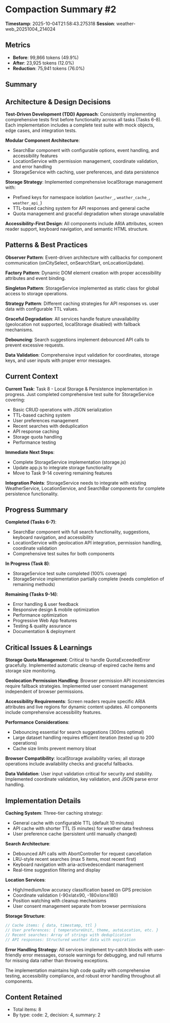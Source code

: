 # Compaction Summary #2

**Timestamp**: 2025-10-04T21:58:43.275318
**Session**: weather-web_20251004_214024

## Metrics
- **Before**: 99,866 tokens (49.9%)
- **After**: 23,925 tokens (12.0%)
- **Reduction**: 75,941 tokens (76.0%)

## Summary
## Architecture & Design Decisions

**Test-Driven Development (TDD) Approach**: Consistently implementing comprehensive tests first before functionality across all tasks (Tasks 6-8). Each implementation includes a complete test suite with mock objects, edge cases, and integration tests.

**Modular Component Architecture**: 
- SearchBar component with configurable options, event handling, and accessibility features
- LocationService with permission management, coordinate validation, and error handling
- StorageService with caching, user preferences, and data persistence

**Storage Strategy**: Implemented comprehensive localStorage management with:
- Prefixed keys for namespace isolation (`weather_`, `weather_cache_`, `weather_api_`)
- TTL-based caching system for API responses and general cache
- Quota management and graceful degradation when storage unavailable

**Accessibility-First Design**: All components include ARIA attributes, screen reader support, keyboard navigation, and semantic HTML structure.

## Patterns & Best Practices

**Observer Pattern**: Event-driven architecture with callbacks for component communication (onCitySelect, onSearchStart, onLocationUpdate).

**Factory Pattern**: Dynamic DOM element creation with proper accessibility attributes and event binding.

**Singleton Pattern**: StorageService implemented as static class for global access to storage operations.

**Strategy Pattern**: Different caching strategies for API responses vs. user data with configurable TTL values.

**Graceful Degradation**: All services handle feature unavailability (geolocation not supported, localStorage disabled) with fallback mechanisms.

**Debouncing**: Search suggestions implement debounced API calls to prevent excessive requests.

**Data Validation**: Comprehensive input validation for coordinates, storage keys, and user inputs with proper error messages.

## Current Context

**Current Task**: Task 8 - Local Storage & Persistence implementation in progress. Just completed comprehensive test suite for StorageService covering:
- Basic CRUD operations with JSON serialization
- TTL-based caching system
- User preferences management
- Recent searches with deduplication
- API response caching
- Storage quota handling
- Performance testing

**Immediate Next Steps**: 
- Complete StorageService implementation (storage.js)
- Update app.js to integrate storage functionality
- Move to Task 9-14 covering remaining features

**Integration Points**: StorageService needs to integrate with existing WeatherService, LocationService, and SearchBar components for complete persistence functionality.

## Progress Summary

**Completed (Tasks 6-7)**:
- SearchBar component with full search functionality, suggestions, keyboard navigation, and accessibility
- LocationService with geolocation API integration, permission handling, coordinate validation
- Comprehensive test suites for both components

**In Progress (Task 8)**:
- StorageService test suite completed (100% coverage)
- StorageService implementation partially complete (needs completion of remaining methods)

**Remaining (Tasks 9-14)**:
- Error handling & user feedback
- Responsive design & mobile optimization
- Performance optimization
- Progressive Web App features
- Testing & quality assurance
- Documentation & deployment

## Critical Issues & Learnings

**Storage Quota Management**: Critical to handle QuotaExceededError gracefully. Implemented automatic cleanup of expired cache items and storage size monitoring.

**Geolocation Permission Handling**: Browser permission API inconsistencies require fallback strategies. Implemented user consent management independent of browser permissions.

**Accessibility Requirements**: Screen readers require specific ARIA attributes and live regions for dynamic content updates. All components include comprehensive accessibility features.

**Performance Considerations**: 
- Debouncing essential for search suggestions (300ms optimal)
- Large dataset handling requires efficient iteration (tested up to 200 operations)
- Cache size limits prevent memory bloat

**Browser Compatibility**: localStorage availability varies; all storage operations include availability checks and graceful fallbacks.

**Data Validation**: User input validation critical for security and stability. Implemented coordinate validation, key validation, and JSON parse error handling.

## Implementation Details

**Caching System**: Three-tier caching strategy:
- General cache with configurable TTL (default 10 minutes)
- API cache with shorter TTL (5 minutes) for weather data freshness
- User preference cache (persistent until manually changed)

**Search Architecture**: 
- Debounced API calls with AbortController for request cancellation
- LRU-style recent searches (max 5 items, most recent first)
- Keyboard navigation with aria-activedescendant management
- Real-time suggestion filtering and display

**Location Services**:
- High/medium/low accuracy classification based on GPS precision
- Coordinate validation (-90≤lat≤90, -180≤lon≤180)
- Position watching with cleanup mechanisms
- User consent management separate from browser permissions

**Storage Structure**:
```javascript
// Cache items: { data, timestamp, ttl }
// User preferences: { temperatureUnit, theme, autoLocation, etc. }
// Recent searches: Array of strings with deduplication
// API responses: Structured weather data with expiration
```

**Error Handling Strategy**: All services implement try-catch blocks with user-friendly error messages, console warnings for debugging, and null returns for missing data rather than throwing exceptions.

The implementation maintains high code quality with comprehensive testing, accessibility compliance, and robust error handling throughout all components.

## Content Retained
- Total items: 8
- By type: code: 2, decision: 4, summary: 2

